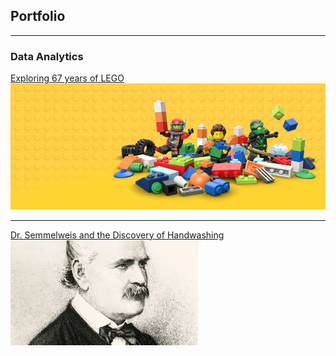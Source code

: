 ## Portfolio

---

### Data Analytics  

[Exploring 67 years of LEGO](/notebook.ipynb)
<img src="images/lego-bricks.jpeg?raw=true"/>

---
[Dr. Semmelweis and the Discovery of Handwashing](/pdf/sample_presentation.pdf)
<img src="images/dr semmelweis.jpg?raw=true"/>




